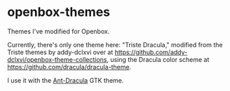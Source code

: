 # openbox-themes
Themes I've modified for Openbox.

Currently, there's only one theme here: "Triste Dracula," modified from the Triste themes by addy-dclxvi over at <https://github.com/addy-dclxvi/openbox-theme-collections>, using the Dracula color scheme at <https://github.com/dracula/dracula-theme>.

I use it with the [Ant-Dracula](https://github.com/EliverLara/Ant-Dracula) GTK theme.
